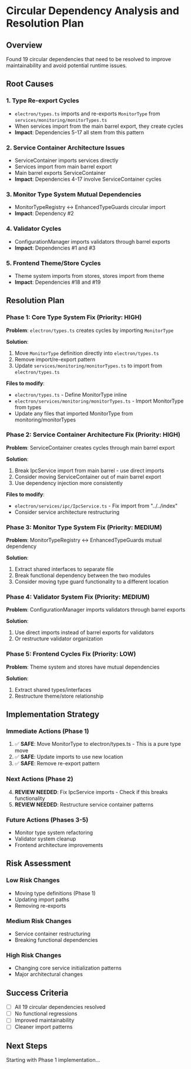 # Circular Dependency Analysis and Resolution Plan

## Overview
Found 19 circular dependencies that need to be resolved to improve maintainability and avoid potential runtime issues.

## Root Causes

### 1. **Type Re-export Cycles**
- `electron/types.ts` imports and re-exports `MonitorType` from `services/monitoring/monitorTypes.ts`
- When services import from the main barrel export, they create cycles
- **Impact**: Dependencies 5-17 all stem from this pattern

### 2. **Service Container Architecture Issues**
- ServiceContainer imports services directly
- Services import from main barrel export 
- Main barrel exports ServiceContainer
- **Impact**: Dependencies 4-17 involve ServiceContainer cycles

### 3. **Monitor Type System Mutual Dependencies**
- MonitorTypeRegistry ↔ EnhancedTypeGuards circular import
- **Impact**: Dependency #2

### 4. **Validator Cycles**
- ConfigurationManager imports validators through barrel exports
- **Impact**: Dependencies #1 and #3

### 5. **Frontend Theme/Store Cycles**
- Theme system imports from stores, stores import from theme
- **Impact**: Dependencies #18 and #19

## Resolution Plan

### Phase 1: Core Type System Fix (Priority: HIGH)
**Problem**: `electron/types.ts` creates cycles by importing `MonitorType`

**Solution**:
1. Move `MonitorType` definition directly into `electron/types.ts`
2. Remove import/re-export pattern 
3. Update `services/monitoring/monitorTypes.ts` to import from `electron/types.ts`

**Files to modify**:
- `electron/types.ts` - Define MonitorType inline
- `electron/services/monitoring/monitorTypes.ts` - Import MonitorType from types
- Update any files that imported MonitorType from monitoring/monitorTypes

### Phase 2: Service Container Architecture Fix (Priority: HIGH)
**Problem**: ServiceContainer creates cycles through main barrel export

**Solution**:
1. Break IpcService import from main barrel - use direct imports
2. Consider moving ServiceContainer out of main barrel export
3. Use dependency injection more consistently

**Files to modify**:
- `electron/services/ipc/IpcService.ts` - Fix import from "../../index"
- Consider service architecture restructuring

### Phase 3: Monitor Type System Fix (Priority: MEDIUM)
**Problem**: MonitorTypeRegistry ↔ EnhancedTypeGuards mutual dependency

**Solution**:
1. Extract shared interfaces to separate file
2. Break functional dependency between the two modules
3. Consider moving type guard functionality to a different location

### Phase 4: Validator System Fix (Priority: MEDIUM)
**Problem**: ConfigurationManager imports validators through barrel exports

**Solution**:
1. Use direct imports instead of barrel exports for validators
2. Or restructure validator organization

### Phase 5: Frontend Cycles Fix (Priority: LOW)
**Problem**: Theme system and stores have mutual dependencies

**Solution**:
1. Extract shared types/interfaces
2. Restructure theme/store relationship

## Implementation Strategy

### Immediate Actions (Phase 1)
1. ✅ **SAFE**: Move MonitorType to electron/types.ts - This is a pure type move
2. ✅ **SAFE**: Update imports to use new location
3. ✅ **SAFE**: Remove re-export pattern

### Next Actions (Phase 2)  
4. **REVIEW NEEDED**: Fix IpcService imports - Check if this breaks functionality
5. **REVIEW NEEDED**: Restructure service container patterns

### Future Actions (Phases 3-5)
- Monitor type system refactoring
- Validator system cleanup  
- Frontend architecture improvements

## Risk Assessment

### Low Risk Changes
- Moving type definitions (Phase 1)
- Updating import paths
- Removing re-exports

### Medium Risk Changes  
- Service container restructuring
- Breaking functional dependencies

### High Risk Changes
- Changing core service initialization patterns
- Major architectural changes

## Success Criteria
- [ ] All 19 circular dependencies resolved
- [ ] No functional regressions
- [ ] Improved maintainability
- [ ] Cleaner import patterns

## Next Steps
Starting with Phase 1 implementation...
